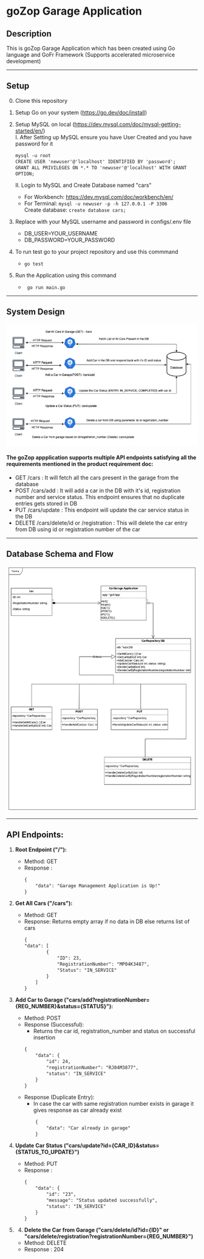 # goZop Garage Application

## Description
This is goZop Garage Application which has been created using Go language and GoFr Framework (Supports accelerated microservice development)

---

## Setup
0. Clone this repository
1. Setup Go on your system (https://go.dev/doc/install)<br>
2. Setup MySQL on local (https://dev.mysql.com/doc/mysql-getting-started/en/)<br>
    I. After Setting up MySQL ensure you have User Created and you have password for it <br>
    ```
    mysql -u root
    CREATE USER 'newuser'@'localhost' IDENTIFIED BY 'password';
    GRANT ALL PRIVILEGES ON *.* TO 'newuser'@'localhost' WITH GRANT OPTION;
    ```
    II. Login to MySQL and Create Database named "cars" <br>
    - For Workbench:
         https://dev.mysql.com/doc/workbench/en/<br>
    - For Terminal: ```mysql -u newuser -p -h 127.0.0.1 -P 3306``` <br>
    Create database: ```create database cars;```<br>

3. Replace with your MySQL username and password in configs/.env file<br>
    - DB_USER=YOUR_USERNAME
    - DB_PASSWORD=YOUR_PASSWORD

4. To run test go to your project repository and use this commmand
    - ```go test```

5. Run the Application using this command<br>
    - ``` go run main.go```

---

## System Design

![System Design](images/system_design.png)

#### The goZop appplication supports multiple API endpoints satisfying all the requirements mentioned in the product requirement doc:
-  GET /cars : It will fetch all the cars present in the garage from the database
-  POST /cars/add : It will add a car in the DB with it's id, registration number and service status. This endpoint ensures that no duplicate entries gets stored in DB
-  PUT /cars/update : This endpoint will update the car service status in the DB
-  DELETE /cars/delete/id or /registration : This will delete the car entry from DB using id or registration number of the car

---

## Database Schema and Flow

![Database Schema](images/db_schema_flow.png)

---

## API Endpoints:
1. <strong>Root Endpoint ("/"):<br></strong>
    - Method: GET
    - Response :
        ```
        {
            "data": "Garage Management Application is Up!"
        }
        ```
2. <strong>Get All Cars ("/cars"):<br></strong>
    - Method: GET
    - Response: Returns empty array if no data in DB else returns list of cars
        ```
        {
        "data": [
                {
                    "ID": 23,
                    "RegistrationNumber": "MP04K3487",
                    "Status": "IN_SERVICE"
                }
            ]
        }
        ```

3. <strong>Add Car to Garage ("cars/add?registrationNumber={REG_NUMBER}&status={STATUS}"):<br></strong>
    - Method: POST
    - Response (Successful): 
        - Returns the car id, registration_number and status on successful insertion
        ```
        {
            "data": {
                "id": 24,
                "registrationNumber": "RJ04M3877",
                "status": "IN_SERVICE"
            }
        }
        ```
    - Response (Duplicate Entry):
        - In case the car with same registration number exists in garage it gives response as car already exist
        ```
            {
                "data": "Car already in garage"
            }
        ```
4. <strong>Update Car Status ("cars/update?id={CAR_ID}&status={STATUS_TO_UPDATE}")<br></strong>
    - Method: PUT
    - Response :
        ```
        {
            "data": {
                "id": "23",
                "message": "Status updated successfully",
                "status": "IN_SERVICE"
            }
        }
        ```
5. 4. <strong>Delete the Car from Garage ("cars/delete/id?id={ID}" or "cars/delete/registration?registrationNumber={REG_NUMBER}")<br></strong>
    - Method: DELETE
    - Response : 204